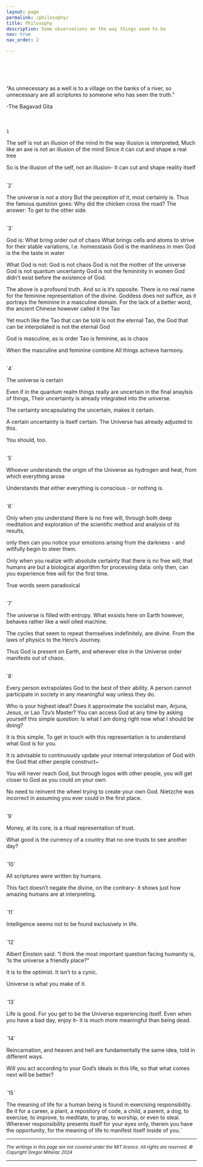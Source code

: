 ```yaml
---
layout: page
permalink: /philosophy/
title: Philosophy
description: Some observations on the way things seem to be
nav: true
nav_order: 2

---
```


<br>
<br>
<br>
<br>
“As unnecessary as a well is to a village on the banks of a river, so unnecessary are all scriptures to someone who has seen the truth.”

-The Bagavad Gita
<br>
<br>
<br>
<br>
`1`

The self is not an illusion of the mind In the way illusion is interpreted, Much like an axe is not an illusion of the mind Since it can cut and shape a real tree

So is the illusion of the self, not an illusion- It can cut and shape reality itself

<br>
`2`

The universe is not a story But the peception of it, most certainly is. Thus the famous question goes: Why did the chicken cross the road? The answer: To get to the other side.

<br>
`3`

God is: What bring order out of chaos What brings cells and atoms to strive for their stable variations, I.e. homeostasis God is the manliness in men God is the the taste in water

What God is not: God is not chaos God is not the mother of the universe God is not quantum uncertainty God is not the femininity in women God didn’t exist before the existence of God.

The above is a profound truth. And so is it’s opposite. There is no real name for the feminine representation of the divine. Goddess does not suffice, as it portrays the feminine in a masculine domain. For the lack of a better word, the ancient Chinese however called it the Tao

Yet much like the Tao that can be told is not the eternal Tao, the God that can be interpolated is not the eternal God

God is masculine, as is order Tao is feminine, as is chaos

When the masculine and feminine combine All things achieve harmony.

<br>
`4`

The universe is certain

Even if in the quantum realm things really are uncertain in the final anaylsis of things, Their uncertainty is already integrated into the universe.

The certainty encapsulating the uncertain, makes it certain.

A certain uncertainty is itself certain. The Universe has already adjusted to this.

You should, too.

<br>
`5`

Whoever understands the origin of the Universe as hydrogen and heat, from which everything arose

Understands that either everything is conscious - or nothing is.

<br>
`6`

Only when you understand there is no free will, through both deep meditation and exploration of the scientific method and analysis of its results,

only then can you notice your emotions arising from the darkness - and willfully begin to steer them.

Only when you realize with absolute certainty that there is no free will; that humans are but a biological algorithm for processing data:
only then, can you experience free will for the first time.

True words seem paradoxical

<br>
`7`

The universe is filled with entropy. What exsists here on Earth however, behaves rather like a well oiled machine.

The cycles that seem to repeat themselves indefinitely, are divine. From the laws of physics to the Hero’s Journey.

Thus God is present on Earth,
and wherever else in the Universe order manifests out of chaos.

<br>
`8`

Every person extrapolates God to the best of their ability. A person cannot participate in society in any meaningful way unless they do.

Who is your highest ideal? Does it approximate the socialist man, Arjuna, Jesus, or Lao Tzu’s Master? You can access God at any time by asking yourself this simple question: Is what I am doing right now what I should be doing?

It is this simple. To get in touch with this representation is to understand what God is for you.

It is advisable to continuously update your internal interpolation of God with the God that other people construct~

You will never reach God, but through logos with other people, you will get closer to God as you could on your own.

No need to reinvent the wheel trying to create your own God. Nietzche was incorrect in assuming you ever could in the first place.

<br>
`9`

Money, at its core, is a ritual representation of trust.

What good is the currency of a country that no one trusts to see another day?

<br>
`10`

All scriptures were written by humans.

This fact doesn’t negate the divine, on the contrary- it shows just how amazing humans are at interpreting.

<br>
`11`

Intelligence seems not to be found exclusively in life.

<br>
`12`

Albert Einstein said: “I think the most important question facing humanity is, ‘Is the universe a friendly place?”

It is to the optimist. It isn’t to a cynic.

Universe is what you make of it.

<br>
`13`

Life is good. For you get to be the Universe experiencing itself. Even when you have a bad day, enjoy it- it is much more meaningful than being dead.

<br>
`14`

Reincarnation, and heaven and hell are fundamentally the same idea, told in different ways.

Will you act according to your God’s ideals in this life, so that what comes next will be better?

<br>
`15`

The meaning of life for a human being is found in exercising responsibility. Be it for a career, a plant, a repository of code, a child, a parent, a dog, to exercise, to improve, to meditate, to pray, to worship, or even to steal. Wherever responsibility presents itself for your eyes only, therein you have the opportunity, for the meaning of life to manifest itself inside of you.`


---

<small><i>The writings in this page are not covered under the MIT licence. All rights are reserved. © Copyright Gregor Mihelac 2024</i></small>

---

